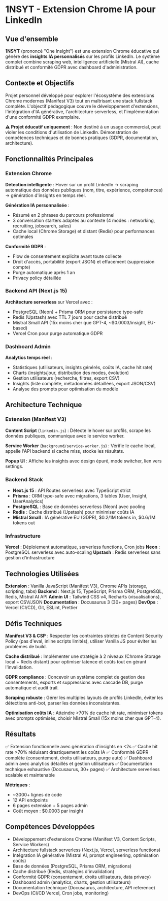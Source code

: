 # 1NSYT - Extension Chrome IA pour LinkedIn

## Vue d'ensemble

**1NSYT** (prononcé "One Insight") est une extension Chrome éducative qui génère des **insights IA personnalisés** sur les profils LinkedIn. Le système complet combine scraping web, intelligence artificielle (Mistral AI), cache distribué et conformité GDPR avec dashboard d'administration.

## Contexte et Objectifs

Projet personnel développé pour explorer l'écosystème des extensions Chrome modernes (Manifest V3) tout en maîtrisant une stack fullstack complète. L'objectif pédagogique couvre le développement d'extensions, l'intégration d'IA générative, l'architecture serverless, et l'implémentation d'une conformité GDPR exemplaire.

**⚠️ Projet éducatif uniquement** : Non destiné à un usage commercial, peut violer les conditions d'utilisation de LinkedIn. Démonstration de compétences techniques et de bonnes pratiques (GDPR, documentation, architecture).

## Fonctionnalités Principales

### Extension Chrome

**Détection intelligente** : Hover sur un profil LinkedIn → scraping automatique des données publiques (nom, titre, expérience, compétences) → génération d'insights en temps réel.

**Génération IA personnalisée** :
- Résumé en 2 phrases du parcours professionnel
- 3 conversation starters adaptés au contexte (4 modes : networking, recruiting, jobsearch, sales)
- Cache local (Chrome Storage) et distant (Redis) pour performances optimales

**Conformité GDPR** :
- Flow de consentement explicite avant toute collecte
- Droit d'accès, portabilité (export JSON) et effacement (suppression compte)
- Purge automatique après 1 an
- Privacy policy détaillée

### Backend API (Next.js 15)

**Architecture serverless** sur Vercel avec :
- PostgreSQL (Neon) + Prisma ORM pour persistance type-safe
- Redis (Upstash) avec TTL 7 jours pour cache distribué
- Mistral Small API (15x moins cher que GPT-4, ~$0.0003/insight, EU-based)
- Vercel Cron pour purge automatique GDPR

### Dashboard Admin

**Analytics temps réel** :
- Statistiques (utilisateurs, insights générés, coûts IA, cache hit rate)
- Charts (insights/jour, distribution des modes, évolution)
- Gestion utilisateurs (recherche, filtres, export CSV)
- Insights (liste complète, métadonnées détaillées, export JSON/CSV)
- Analyse des prompts pour optimisation du modèle

## Architecture Technique

### Extension (Manifest V3)

**Content Script** (`linkedin.js`) : Détecte le hover sur profils, scrape les données publiques, communique avec le service worker.

**Service Worker** (`background/service-worker.js`) : Vérifie le cache local, appelle l'API backend si cache miss, stocke les résultats.

**Popup UI** : Affiche les insights avec design épuré, mode switcher, lien vers settings.

### Backend Stack

- **Next.js 15** : API Routes serverless avec TypeScript strict
- **Prisma** : ORM type-safe avec migrations, 3 tables (User, Insight, UserAnalytics)
- **PostgreSQL** : Base de données serverless (Neon) avec pooling
- **Redis** : Cache distribué (Upstash) pour minimiser coûts IA
- **Mistral Small** : IA générative EU (GDPR), $0.2/1M tokens in, $0.6/1M tokens out

### Infrastructure

**Vercel** : Déploiement automatique, serverless functions, Cron jobs
**Neon** : PostgreSQL serverless avec auto-scaling
**Upstash** : Redis serverless sans gestion d'infrastructure

## Technologies Utilisées

**Extension** : Vanilla JavaScript (Manifest V3), Chrome APIs (storage, scripting, tabs)
**Backend** : Next.js 15, TypeScript, Prisma ORM, PostgreSQL, Redis, Mistral AI API
**Admin UI** : Tailwind CSS v4, Recharts (visualisations), export CSV/JSON
**Documentation** : Docusaurus 3 (30+ pages)
**DevOps** : Vercel (CI/CD), Git, ESLint, Prettier

## Défis Techniques

**Manifest V3 & CSP** : Respecter les contraintes strictes de Content Security Policy (pas d'eval, inline scripts limités), utiliser Vanilla JS pour éviter les problèmes de build.

**Cache distribué** : Implémenter une stratégie à 2 niveaux (Chrome Storage local + Redis distant) pour optimiser latence et coûts tout en gérant l'invalidation.

**GDPR compliance** : Concevoir un système complet de gestion des consentements, exports et suppressions avec cascade DB, purge automatique et audit trail.

**Scraping robuste** : Gérer les multiples layouts de profils LinkedIn, éviter les détections anti-bot, parser les données inconsistantes.

**Optimisation coûts IA** : Atteindre >70% de cache hit rate, minimiser tokens avec prompts optimisés, choisir Mistral Small (15x moins cher que GPT-4).

## Résultats

✅ Extension fonctionnelle avec génération d'insights en <2s
✅ Cache hit rate >70% réduisant drastiquement les coûts IA
✅ Conformité GDPR complète (consentement, droits utilisateurs, purge auto)
✅ Dashboard admin avec analytics détaillés et gestion utilisateurs
✅ Documentation technique exhaustive (Docusaurus, 30+ pages)
✅ Architecture serverless scalable et maintenable

**Métriques** :
- ~3000+ lignes de code
- 12 API endpoints
- 6 pages extension + 5 pages admin
- Coût moyen : $0.0003 par insight

## Compétences Développées

- Développement d'extensions Chrome (Manifest V3, Content Scripts, Service Workers)
- Architecture fullstack serverless (Next.js, Vercel, serverless functions)
- Intégration IA générative (Mistral AI, prompt engineering, optimisation coûts)
- Base de données (PostgreSQL, Prisma ORM, migrations)
- Cache distribué (Redis, stratégies d'invalidation)
- Conformité GDPR (consentement, droits utilisateurs, data privacy)
- Dashboard admin (analytics, charts, gestion utilisateurs)
- Documentation technique (Docusaurus, architecture, API reference)
- DevOps (CI/CD Vercel, Cron jobs, monitoring)
